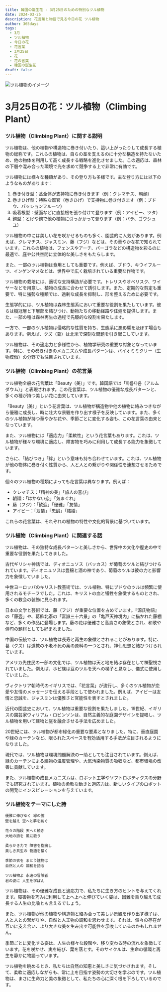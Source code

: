 ```yaml
---
title: 韓国の誕生花 - 3月25日のための特別なツル植物
date: 2024-03-25
description: 花言葉と物語で見る今日の花 ツル植物
author: 365days
tags:
  - 3月
  - ツル植物
  - 今日の花
  - 花言葉
  - 3月25日
  - 花
  - 花の言葉
  - 韓国の誕生花
draft: false
---
```



![ツル植物のイメージ](https://cdn.pixabay.com/photo/2016/06/12/22/30/wall-1453158_1280.jpg#center#center)


# 3月25日の花：ツル植物（Climbing Plant）

### ツル植物（Climbing Plant）に関する説明

ツル植物は、他の植物や構造物に巻き付いたり、這い上がったりして成長する植物の総称です。これらの植物は、自らの茎を支えるのに十分な構造を持たないため、他の物体を利用して高く成長する戦略を進化させました。この適応は、森林の下層や混み合った環境で光を求めて競争する上で非常に有効です。

ツル植物には様々な種類があり、その登り方も多様です。主な登り方には以下のようなものがあります：

1. 巻き付き型：茎全体が支持物に巻き付きます（例：クレマチス、朝顔）
2. 巻きひげ型：特殊な器官（巻きひげ）で支持物に巻き付きます（例：ブドウ、パッションフルーツ）
3. 吸着根型：壁面などに直接根を張り付けて登ります（例：アイビー、ツタ）
4. 鉤型：とげや鉤で他の植物に引っかかって登ります（例：バラ、ゴウシュユ）

ツル植物の中には美しい花を咲かせるものも多く、園芸的に人気があります。例えば、クレマチス、ジャスミン、藤（フジ）などは、その華やかな花で知られています。これらの植物は、フェンスやアーチ、パーゴラなどの構造物を彩るのに最適で、庭や公共空間に立体的な美しさをもたらします。

また、一部のツル植物は食用としても重要です。例えば、ブドウ、キウイフルーツ、インゲンマメなどは、世界中で広く栽培されている重要な作物です。

ツル植物の栽培には、適切な支持構造が必要です。トレリスやオベリスク、ワイヤーなどを用意し、植物の成長に合わせて誘引します。また、定期的な剪定も重要で、特に強勢な種類では、過剰な成長を抑制し、形を整えるために必要です。

生態学的には、ツル植物は森林生態系において重要な役割を果たしています。彼らは樹冠層と下層部を結びつけ、動物たちの移動経路や住処を提供します。また、一部の種は森林再生の過程で先駆的な役割を果たします。

一方で、一部のツル植物は侵略的な性質を持ち、生態系に悪影響を及ぼす場合もあります。例えば、クズ（葛）は北米で深刻な問題を引き起こしています。

ツル植物は、その適応力と多様性から、植物学研究の重要な対象となっています。特に、その巻き付きのメカニズムや成長パターンは、バイオミミクリー（生物模倣）の分野でも注目されています。

### ツル植物（Climbing Plant）の花言葉

ツル植物全般の花言葉は「Beauty（美）」です。韓国語では「아름다움（アルムダウム）」と表現されます。この花言葉は、ツル植物の優雅な成長パターンと、多くの種が持つ美しい花に由来しています。

「Beauty（美）」という花言葉は、ツル植物が構造物や他の植物に絡みつきながら優雅に成長し、時に壮大な景観を作り出す様子を反映しています。また、多くのツル植物が持つ華やかな花や、季節ごとに変化する姿も、この花言葉の由来となっています。

また、ツル植物には「適応力」「柔軟性」という花言葉もあります。これは、ツル植物が様々な環境に適応し、障害物を巧みに利用して成長する能力を象徴しています。

さらに、「結びつき」「絆」という意味も持ち合わせています。これは、ツル植物が他の物体に巻き付く性質から、人と人との繋がりや関係性を連想させるためです。

個々のツル植物の種類によっても花言葉は異なります。例えば：

- クレマチス：「精神の美」「旅人の喜び」
- 朝顔：「はかない恋」「気まぐれ」
- 藤（フジ）：「歓迎」「優雅」「友情」
- アイビー：「友情」「忠誠」「結婚」

これらの花言葉は、それぞれの植物の特性や文化的背景に基づいています。

### ツル植物（Climbing Plant）に関連する話

ツル植物は、その独特な成長パターンと美しさから、世界中の文化や歴史の中で重要な役割を果たしてきました。

古代ギリシャ神話では、ディオニュソス（バッカス）が葡萄のツルと結びつけられています。ディオニュソスは豊穣と酒の神であり、葡萄のツルは彼の力と影響力を象徴していました。

中世ヨーロッパのキリスト教芸術では、ツル植物、特にブドウのツルは頻繁に使用されるモチーフでした。これは、キリストの血と犠牲を象徴するものとされ、多くの教会の装飾に見られます。

日本の文学と芸術では、藤（フジ）が重要な位置を占めています。『源氏物語』の「藤壺」や、葛飾北斎の「富嶽三十六景」の「亀戸天神境内」に描かれた藤棚など、多くの作品に登場します。藤の花は優雅さと高貴さの象徴とされ、和歌や俳句の題材としても好まれました。

中国の伝統では、ツル植物は長寿と再生の象徴とされることがあります。特に、葛（クズ）は道教の不老不死の薬の原料の一つとされ、神仙思想と結びつけられています。

アメリカ先住民の一部の文化では、ツル植物は天と地を結ぶ存在として神聖視されていました。例えば、ホピ族は豆のツルを天への梯子と見なし、儀式に使用していました。

ヴィクトリア朝時代のイギリスでは、「花言葉」が流行し、多くのツル植物が恋愛や友情のメッセージを伝える手段として使われました。例えば、アイビーは友情と忠誠を、ジャスミンは優雅さと官能性を表すとされました。

近代の園芸史において、ツル植物は重要な役割を果たしました。19世紀、イギリスの園芸家ウィリアム・ロビンソンは、自然主義的な庭園デザインを提唱し、ツル植物を用いて建物と庭を融合させる手法を広めました。

20世紀には、ツル植物が都市緑化の重要な要素となりました。特に、垂直庭園や緑のカーテンなど、限られたスペースを有効活用する手法が注目されるようになりました。

現代では、ツル植物は環境問題解決の一助としても注目されています。例えば、緑のカーテンによる建物の温度管理や、大気汚染物質の吸収など、都市環境の改善に貢献しています。

また、ツル植物の成長メカニズムは、ロボット工学やソフトロボティクスの分野でも研究されています。植物の柔軟な動きと適応力は、新しいタイプのロボットの開発にインスピレーションを与えています。

### ツル植物をテーマにした詩

    優雅に伸びゆく 緑の腕
    壁を越え 空へと夢を紡ぐ
    
    花々の階段 天へと続き
    大地の詩を 風に歌う
    
    柔らかき力で 障害を抱擁し
    美しき共生の 物語を描く
    
    季節の衣を まとう建物は
    自然と人の 調和を語る
    
    ツル植物よ 永遠の冒険者
    君の姿に 人生を学ばん

ツル植物は、その優雅な成長と適応力で、私たちに生き方のヒントを与えてくれます。障害物を巧みに利用して上へ上へと伸びていく姿は、困難を乗り越えて成長する人生の比喩とも言えるでしょう。

また、ツル植物が他の植物や構造物と絡み合って美しい景観を作り出す様子は、人と人との繋がりや、自然と人工物の調和を思わせます。それは、個々の存在が互いに支え合い、より大きな美を生み出す可能性を示唆しているのかもしれません。

季節ごとに変化する姿は、人生の様々な段階や、移り変わる時の流れを象徴しています。花を咲かせ、実を結び、葉を落とす。そのサイクルは、生命の循環と再生を静かに物語っています。

ツル植物を眺めるとき、私たちは自然の知恵と美しさに気づかされます。そして、柔軟に適応しながらも、常に上を目指す姿勢の大切さを学ぶのです。ツル植物は、まさに生命力と美の象徴として、私たちの心に深く根を下ろしているのです。
